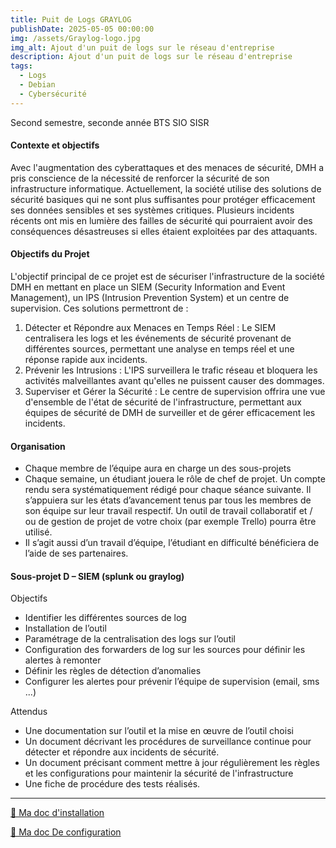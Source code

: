 ```yaml
---
title: Puit de Logs GRAYLOG
publishDate: 2025-05-05 00:00:00
img: /assets/Graylog-logo.jpg
img_alt: Ajout d'un puit de logs sur le réseau d'entreprise
description: Ajout d'un puit de logs sur le réseau d'entreprise
tags:
  - Logs
  - Debian
  - Cybersécurité
---
```

Second semestre, seconde année BTS SIO SISR

#### Contexte et objectifs
Avec l'augmentation des cyberattaques et des menaces de sécurité, DMH a pris conscience
de la nécessité de renforcer la sécurité de son infrastructure informatique. Actuellement, la
société utilise des solutions de sécurité basiques qui ne sont plus suffisantes pour protéger
efficacement ses données sensibles et ses systèmes critiques. Plusieurs incidents récents ont
mis en lumière des failles de sécurité qui pourraient avoir des conséquences désastreuses si
elles étaient exploitées par des attaquants.

#### Objectifs du Projet
L'objectif principal de ce projet est de sécuriser l'infrastructure de la société DMH en mettant
en place un SIEM (Security Information and Event Management), un IPS (Intrusion Prevention
System) et un centre de supervision. Ces solutions permettront de :
1. Détecter et Répondre aux Menaces en Temps Réel : Le SIEM centralisera les logs et
les événements de sécurité provenant de différentes sources, permettant une analyse
en temps réel et une réponse rapide aux incidents.
2. Prévenir les Intrusions : L'IPS surveillera le trafic réseau et bloquera les activités
malveillantes avant qu'elles ne puissent causer des dommages.
3. Superviser et Gérer la Sécurité : Le centre de supervision offrira une vue d'ensemble
de l'état de sécurité de l'infrastructure, permettant aux équipes de sécurité de DMH de
surveiller et de gérer efficacement les incidents.

#### Organisation
- Chaque membre de l’équipe aura en charge un des sous-projets
- Chaque semaine, un étudiant jouera le rôle de chef de projet. Un compte rendu sera
systématiquement rédigé pour chaque séance suivante. Il s’appuiera sur les états
d’avancement tenus par tous les membres de son équipe sur leur travail respectif. Un
outil de travail collaboratif et / ou de gestion de projet de votre choix (par exemple
Trello) pourra être utilisé.
- Il s’agit aussi d’un travail d’équipe, l’étudiant en difficulté bénéficiera de l’aide de ses
partenaires.

#### Sous-projet D – SIEM (splunk ou graylog)
Objectifs
- Identifier les différentes sources de log
- Installation de l’outil
- Paramétrage de la centralisation des logs sur l’outil
- Configuration des forwarders de log sur les sources pour définir les alertes à remonter
- Définir les règles de détection d’anomalies
- Configurer les alertes pour prévenir l’équipe de supervision (email, sms ...)

Attendus
- Une documentation sur l’outil et la mise en œuvre de l’outil choisi
- Un document décrivant les procédures de surveillance continue pour détecter et répondre
aux incidents de sécurité.
- Un document précisant comment mettre à jour régulièrement les règles et les
configurations pour maintenir la sécurité de l'infrastructure
- Une fiche de procédure des tests réalisés.

--- 

[📄 Ma doc d'installation](/assets/livrables/GL-install.pdf)

[📄 Ma doc De configuration](/assets/livrables/GL-config.pdf)